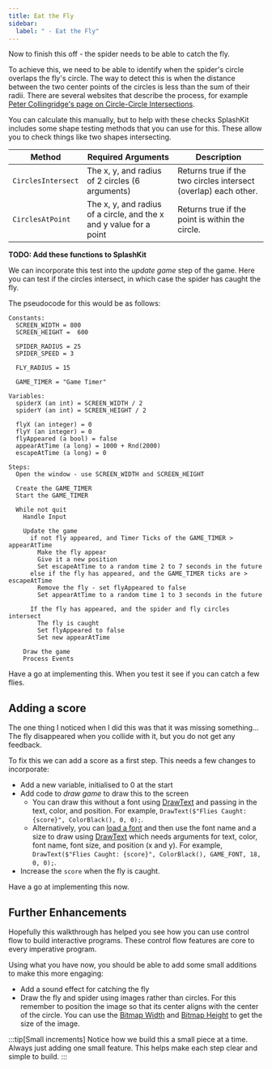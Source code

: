 ```yaml
---
title: Eat the Fly
sidebar:
  label: " - Eat the Fly"
---
```


Now to finish this off - the spider needs to be able to catch the fly.

To achieve this, we need to be able to identify when the spider's circle overlaps the fly's circle. The way to detect this is when the distance between the two center points of the circles is less than the sum of their radii. There are several websites that describe the process, for example [Peter Collingridge's page on Circle-Circle Intersections](https://www.petercollingridge.co.uk/tutorials/computational-geometry/circle-circle-intersections/).

You can calculate this manually, but to help with these checks SplashKit includes some shape testing methods that you can use for this. These allow you to check things like two shapes intersecting.

|**Method** | **Required Arguments** |**Description** |
|-----------|------------------------|----------------|
|`CirclesIntersect`| The x, y, and radius of 2 circles (6 arguments) | Returns true if the two circles intersect (overlap) each other. |
|`CirclesAtPoint`| The x, y, and radius of a circle, and the x and y value for a point | Returns true if the point is within the circle. |

**TODO: Add these functions to SplashKit**

We can incorporate this test into the *update game* step of the game. Here you can test if the circles intersect, in which case the spider has caught the fly.

The pseudocode for this would be as follows:

```
Constants:
  SCREEN_WIDTH = 800
  SCREEN_HEIGHT =  600
  
  SPIDER_RADIUS = 25
  SPIDER_SPEED = 3

  FLY_RADIUS = 15

  GAME_TIMER = "Game Timer"

Variables:
  spiderX (an int) = SCREEN_WIDTH / 2
  spiderY (an int) = SCREEN_HEIGHT / 2
  
  flyX (an integer) = 0
  flyY (an integer) = 0
  flyAppeared (a bool) = false
  appearAtTime (a long) = 1000 + Rnd(2000)
  escapeAtTime (a long) = 0

Steps:
  Open the window - use SCREEN_WIDTH and SCREEN_HEIGHT

  Create the GAME_TIMER
  Start the GAME_TIMER
  
  While not quit
    Handle Input

    Update the game
      if not fly appeared, and Timer Ticks of the GAME_TIMER > appearAtTime
        Make the fly appear
        Give it a new position
        Set escapeAtTime to a random time 2 to 7 seconds in the future
      else if the fly has appeared, and the GAME_TIMER ticks are > escapeAtTime
        Remove the fly - set flyAppeared to false
        Set appearAtTime to a random time 1 to 3 seconds in the future

      If the fly has appeared, and the spider and fly circles intersect
        The fly is caught
        Set flyAppeared to false
        Set new appearAtTime  

    Draw the game
    Process Events
```

Have a go at implementing this. When you test it see if you can catch a few flies.

## Adding a score

The one thing I noticed when I did this was that it was missing something... The fly disappeared when you collide with it, but you do not get any feedback.

To fix this we can add a score as a first step. This needs a few changes to incorporate:

- Add a new variable, initialised to 0 at the start
- Add code to *draw game* to draw this to the screen
  - You can draw this without a font using [DrawText](https://splashkit.io/api/graphics/#draw-text-no-font-no-size) and passing in the text, color, and position. For example, `DrawText($"Flies Caught: {score}", ColorBlack(), 0, 0);`.
  - Alternatively, you can [load a font](https://splashkit.io/api/graphics/#load-font) and then use the font name and a size to draw using [DrawText](https://splashkit.io/api/graphics/#draw-text-font-as-string) which needs arguments for text, color, font name, font size, and position (x and y). For example, `DrawText($"Flies Caught: {score}", ColorBlack(), GAME_FONT, 18, 0, 0);`.
- Increase the `score` when the fly is caught.

Have a go at implementing this now.

## Further Enhancements

Hopefully this walkthrough has helped you see how you can use control flow to build interactive programs. These control flow features are core to every imperative program. 

Using what you have now, you should be able to add some small additions to make this more engaging:

- Add a sound effect for catching the fly
- Draw the fly and spider using images rather than circles. For this remember to position the image so that its center aligns with the center of the circle. You can use the [Bitmap Width](https://splashkit.io/api/graphics/#bitmap-width-of-bitmap-named) and [Bitmap Height](https://splashkit.io/api/graphics/#bitmap-height-of-bitmap-named) to get the size of the image.

:::tip[Small increments]
Notice how we build this a small piece at a time. Always just adding one small feature. This helps make each step clear and simple to build.
:::
